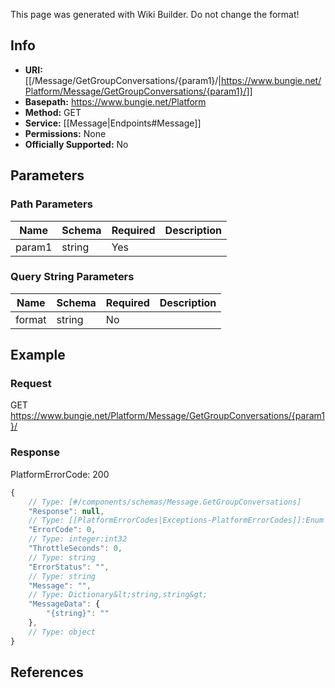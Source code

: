 <span class="wiki-builder">This page was generated with Wiki Builder. Do not change the format!</span>

## Info


* **URI:** [[/Message/GetGroupConversations/{param1}/|https://www.bungie.net/Platform/Message/GetGroupConversations/{param1}/]]
* **Basepath:** https://www.bungie.net/Platform
* **Method:** GET
* **Service:** [[Message|Endpoints#Message]]
* **Permissions:** None
* **Officially Supported:** No

## Parameters
### Path Parameters
Name | Schema | Required | Description
---- | ------ | -------- | -----------
param1 | string | Yes | 

### Query String Parameters
Name | Schema | Required | Description
---- | ------ | -------- | -----------
format | string | No | 

## Example
### Request
GET https://www.bungie.net/Platform/Message/GetGroupConversations/{param1}/

### Response
PlatformErrorCode: 200
```javascript
{
    // Type: [#/components/schemas/Message.GetGroupConversations]
    "Response": null,
    // Type: [[PlatformErrorCodes|Exceptions-PlatformErrorCodes]]:Enum
    "ErrorCode": 0,
    // Type: integer:int32
    "ThrottleSeconds": 0,
    // Type: string
    "ErrorStatus": "",
    // Type: string
    "Message": "",
    // Type: Dictionary&lt;string,string&gt;
    "MessageData": {
        "{string}": ""
    },
    // Type: object
}

```

## References

